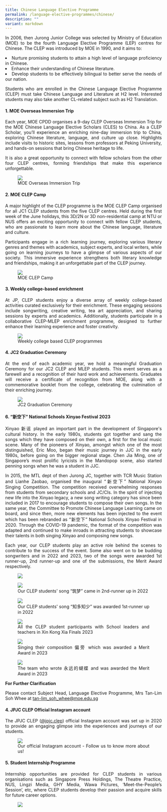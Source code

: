 ```yaml
---
title: Chinese Language Elective Programme
permalink: /language-elective-programmes/chinese/
description: ""
variant: markdown
---
```

<div align="justify">



	
<p>	In 2006, then Jurong Junior College was selected by Ministry of Education (MOE) to be the fourth Language Elective Programme (LEP) centres for Chinese.  The CLEP was introduced by MOE in 1990, and it aims to:</p>
<li>Nurture promising students to attain a high level of language proficiency in Chinese.</li>
<li>Enhance their understanding of Chinese literature. </li>
<li>Develop students to be effectively bilingual to better serve the needs of our nation.</li>
<p>Students who are enrolled in the Chinese Language Elective Programme (CLEP) must take Chinese Language and Literature at H2 level. Interested students may also take another CL-related subject such as H2 Translation.</p>



<h4><b>1. MOE Overseas Immersion Trip</b></h4>

<p>
Each year, MOE CPDD organises a 9-day CLEP Overseas Immersion Trip for the MOE Chinese Language Elective Scholars (CLES) to China. As a CLEP Scholar, you’ll experience an enriching nine-day immersion trip to China, exploring Chinese literature, language, and culture up close. Highlights include visits to historic sites, lessons from professors at Peking University, and hands-on sessions that bring Chinese heritage to life.</p>
<p>It is also a great opportunity to connect with fellow scholars from the other four CLEP centres, forming friendships that make this experience unforgettable.</p>

<figure>
	<img src="/images/Curriculum/CLEP/Clep1.png">
	<figcaption>MOE Overseas Immersion Trip</figcaption></figure>



<h4><b>2. MOE CLEP Camp</b></h4>

<p>A major highlight of the CLEP programme is the MOE CLEP Camp organised for all JC1 CLEP students from the five CLEP centres. Held during the first week of the June holidays, this 3D/2N or 3D non-residential camp at NTU or NUS offers an exciting opportunity to connect with fellow CLEP students, who are passionate to learn more about the Chinese language, literature and culture.</p>
<p>Participants engage in a rich learning journey, exploring various literary genres and themes with academics, subject experts, and local writers, while going on learning journeys to have a glimpse of various aspects of our society. This immersive experience strengthens both literary knowledge and friendships, making it an unforgettable part of the CLEP journey.
</p>
	
<figure>
	<img src="/images/Curriculum/CLEP/Clep2.png">
	<figcaption>MOE CLEP Camp</figcaption></figure>

<h4><b>3. Weekly college-based enrichment</b></h4>
	
<p>At JP, CLEP students enjoy a diverse array of weekly college-based activities curated exclusively for their enrichment. These engaging sessions include songwriting, creative writing, tea art appreciation, and sharing sessions by experts and academics. Additionally, students participate in a collaborative CLEP-MLEP enrichment programme, designed to further enhance their learning experience and foster creativity.
</p>
	
<figure>
	<img src="/images/Curriculum/CLEP/Clep3.png">
	<figcaption>Weekly college based CLEP programmes</figcaption></figure>
	

	
<h4><b>4. JC2 Graduation Ceremony</b></h4>

<p>At the end of each academic year, we hold a meaningful Graduation Ceremony for our JC2 CLEP and MLEP students. This event serves as a farewell and a recognition of their hard work and achievements. Graduates will receive a certificate of recognition from MOE, along with a commemorative booklet from the college, celebrating the culmination of their enriching journey.</p>

<figure>
<img src="/images/Curriculum/CLEP/Clep4.png">
<figcaption>JC2 Graduation Ceremony</figcaption></figure>

	
	
	
	
	


<h4>6. “新空下” National Schools Xinyao Festival 2023</h4>
	
<p>
Xinyao 新谣 played an important part in the development of Singapore's cultural history. In the early 1980s, students got together and sang the songs which they have composed on their own, a first for the local music scene. Many of the pioneers of Xinyao, amongst which one of the most distinguished, Eric Moo, began their music journey in JJC in the early 1980s, before going on the bigger regional stage.  Chen Jia Ming, one of Singapore’s most prolific lyricists in the Mandopop scene, also started penning songs when he was a student in JJC.</p>

<p>
In 2015, the MTL dept of then Jurong JC, together with TCR Music Station and Lianhe Zaobao, organised the inaugural “新空下” National Xinyao Singing Competition. The competition received overwhelming responses from students from secondary schools and JC/CIs. In the spirit of injecting new life into the Xinyao legacy, a new song writing category has since been included in 2017 to encourage students to compose their own songs. In the same year, the Committee to Promote Chinese Language Learning came on board, and since then, more new elements has been injected to the event which has been rebranded as “新空下” National Schools Xinyao Festival in 2020. Through the COVID-19 pandemic, the format of the competition was adapted and continued to make inroads in attracting students to showcase their talents in both singing Xinyao and composing new songs.</p>
	
<p>
Each year, our CLEP students play an active role behind the scenes to contribute to the success of the event. Some also went on to be budding songwriters and in 2022 and 2023, two of the songs were awarded 1st runner-up, 2nd runner-up and one of the submissions, the Merit Award respectively.</p>

<figure>
<img src="/images/CLEP%2016.jpg">
</figure>
	
<figure>
	<img src="/images/Curriculum/CLEP/clep12.jpg">
	<figcaption>Our CLEP students' song “筑梦” came in 2nd-runner up in 2022</figcaption></figure>
	
<figure>
	<img src="/images/Curriculum/CLEP/clep13.jpg">
	<figcaption>Our CLEP students' song “知多知少” was awarded 1st-runner up in 2022</figcaption></figure>
	
<figure>
	<img src="/images/Curriculum/CLEP/clep14.jpg">
	<figcaption>All the CLEP student participants with School leaders and teachers in Xin Kong Xia Finals 2023</figcaption></figure>
	
<figure>
	<img src="/images/Curriculum/CLEP/clep15.jpg">
	<figcaption>Singing their composition 偏旁 which was awarded a Merit Award in 2023</figcaption></figure>
	
<figure>
	<img src="/images/Curriculum/CLEP/clep16.jpg">
	<figcaption>The team who wrote 永远的蝴蝶 and was awarded the Merit Award in 2023</figcaption></figure>
	
<strong>For Further Clarification</strong>
<p>
Please contact Subject Head, Language Elective Programme, Mrs Tan-Lim Soh Whee at <a href="mailto:tan-lim_soh_whee@moe.edu.sg">tan-lim_soh_whee@moe.edu.sg</a></p>











<h4>4. JPJC CLEP Official Instagram account</h4>
	
<p>The JPJC CLEP (<a href="https://www.instagram.com/jpjc.clep/?hl=en">@jpjc.clep</a>) official Instagram account was set up in 2020 to provide an engaging glimpse into the experiences and journeys of our students.</p>

<figure>
	<img src="/images/Curriculum/CLEP/clep11.jpg">
	<figcaption>Our official Instagram account - Follow us to know more about us!</figcaption></figure>
	

<h4>5. Student Internship Programme</h4>

<p>
Internship opportunities are provided for CLEP students in various organisations such as Singapore Press Holdings, The Theatre Practice,  NUS,  Lingzi Media, GHY Media, Wawa Pictures,  ‘Meet-the-People’s Session’, etc, where CLEP students develop their passion and acquire skills for future career options.</p>

<figure>
<img src="/images/CLEP%2015.jpg">
</figure>






</div>